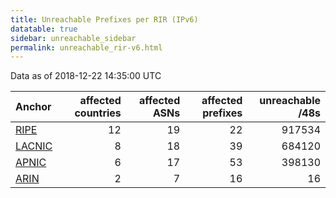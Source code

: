 ```yaml
---
title: Unreachable Prefixes per RIR (IPv6)
datatable: true
sidebar: unreachable_sidebar
permalink: unreachable_rir-v6.html
---
```


Data as of 2018-12-22 14:35:00 UTC


<div class="datatable-begin"></div>

| Anchor                                         |   affected countries |   affected ASNs |   affected prefixes |   unreachable /48s |
|:-----------------------------------------------|---------------------:|----------------:|--------------------:|-------------------:|
| [RIPE](unreachable_RIPE_NCC_RPKI_Root-v6.html) |                   12 |              19 |                  22 |             917534 |
| [LACNIC](unreachable_LACNIC_RPKI_Root-v6.html) |                    8 |              18 |                  39 |             684120 |
| [APNIC](unreachable_APNIC_RPKI_Root-v6.html)   |                    6 |              17 |                  53 |             398130 |
| [ARIN](unreachable_ARIN-v6.html)               |                    2 |               7 |                  16 |                 16 |

<div class="datatable-end"></div>